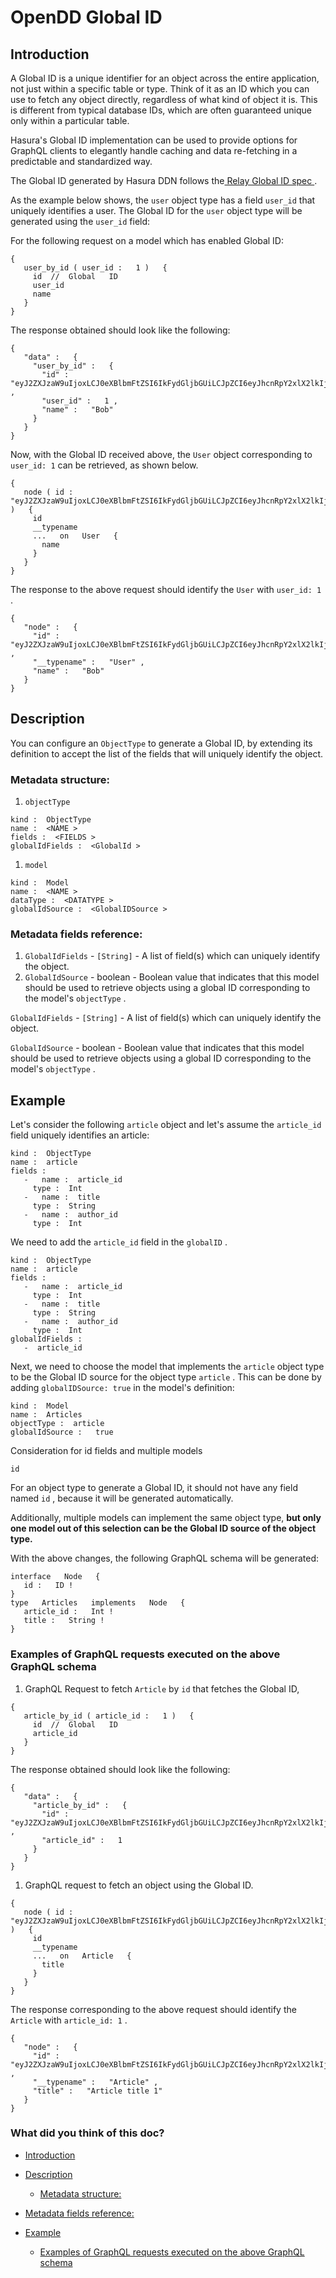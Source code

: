 # OpenDD Global ID

## Introduction​

A Global ID is a unique identifier for an object across the entire application, not just within a specific table or
type. Think of it as an ID which you can use to fetch any object directly, regardless of what kind of object it is. This
is different from typical database IDs, which are often guaranteed unique only within a particular table.

Hasura's Global ID implementation can be used to provide options for GraphQL clients to elegantly handle caching and
data re-fetching in a predictable and standardized way.

The Global ID generated by Hasura DDN follows the[ Relay Global ID spec ](https://relay.dev/graphql/objectidentification.htm).

As the example below shows, the `user` object type has a field `user_id` that uniquely identifies a user. The Global ID
for the `user` object type will be generated using the `user_id` field:

For the following request on a model which has enabled Global ID:

```
{
   user_by_id ( user_id :   1 )   {
     id  //  Global   ID
     user_id
     name
   }
}
```

The response obtained should look like the following:

```
{
   "data" :   {
     "user_by_id" :   {
       "id" :   "eyJ2ZXJzaW9uIjoxLCJ0eXBlbmFtZSI6IkFydGljbGUiLCJpZCI6eyJhcnRpY2xlX2lkIjoyfX0=" ,
       "user_id" :   1 ,
       "name" :   "Bob"
     }
   }
}
```

Now, with the Global ID received above, the `User` object corresponding to `user_id: 1` can be retrieved, as shown
below.

```
{
   node ( id :   "eyJ2ZXJzaW9uIjoxLCJ0eXBlbmFtZSI6IkFydGljbGUiLCJpZCI6eyJhcnRpY2xlX2lkIjoyfX0=" )   {
     id
     __typename
     ...   on   User   {
       name
     }
   }
}
```

The response to the above request should identify the `User` with `user_id: 1` .

```
{
   "node" :   {
     "id" :   "eyJ2ZXJzaW9uIjoxLCJ0eXBlbmFtZSI6IkFydGljbGUiLCJpZCI6eyJhcnRpY2xlX2lkIjoyfX0=" ,
     "__typename" :   "User" ,
     "name" :   "Bob"
   }
}
```

## Description​

You can configure an `ObjectType` to generate a Global ID, by extending its definition to accept the list of the fields
that will uniquely identify the object.

### Metadata structure:​

1. `objectType`


```
kind :  ObjectType
name :  <NAME >
fields :  <FIELDS >
globalIdFields :  <GlobalId >
```

1. `model`


```
kind :  Model
name :  <NAME >
dataType :  <DATATYPE >
globalIdSource :  <GlobalIDSource >
```

### Metadata fields reference:​

1. `GlobalIdFields` - `[String]` - A list of field(s) which can uniquely identify the object.
2. `GlobalIdSource` - boolean - Boolean value that indicates that this model should be used to retrieve objects using a global ID corresponding to the model's `objectType` .


 `GlobalIdFields` - `[String]` - A list of field(s) which can uniquely identify the object.

 `GlobalIdSource` - boolean - Boolean value that indicates that this model should be used to retrieve objects using a global ID corresponding to the model's `objectType` .

## Example​

Let's consider the following `article` object and let's assume the `article_id` field uniquely identifies an article:

```
kind :  ObjectType
name :  article
fields :
   -   name :  article_id
     type :  Int
   -   name :  title
     type :  String
   -   name :  author_id
     type :  Int
```

We need to add the `article_id` field in the `globalID` .

```
kind :  ObjectType
name :  article
fields :
   -   name :  article_id
     type :  Int
   -   name :  title
     type :  String
   -   name :  author_id
     type :  Int
globalIdFields :
   -  article_id
```

Next, we need to choose the model that implements the `article` object type to be the Global ID source for the object
type `article` . This can be done by adding `globalIDSource: true` in the model's definition:

```
kind :  Model
name :  Articles
objectType :  article
globalIdSource :   true
```

Consideration for id fields and multiple models

`id`

For an object type to generate a Global ID, it should not have any field named `id` , because it will be generated
automatically.

Additionally, multiple models can implement the same object type, **but only one model out of this selection can be the
Global ID source of the object type.** 

With the above changes, the following GraphQL schema will be generated:

```
interface   Node   {
   id :   ID !
}
type   Articles   implements   Node   {
   article_id :   Int !
   title :   String !
}
```

### Examples of GraphQL requests executed on the above GraphQL schema​

1. GraphQL Request to fetch `Article` by `id` that fetches the Global ID,


```
{
   article_by_id ( article_id :   1 )   {
     id  //  Global   ID
     article_id
   }
}
```

The response obtained should look like the following:

```
{
   "data" :   {
     "article_by_id" :   {
       "id" :   "eyJ2ZXJzaW9uIjoxLCJ0eXBlbmFtZSI6IkFydGljbGUiLCJpZCI6eyJhcnRpY2xlX2lkIjoyfX0=" ,
       "article_id" :   1
     }
   }
}
```

1. GraphQL request to fetch an object using the Global ID.


```
{
   node ( id :   "eyJ2ZXJzaW9uIjoxLCJ0eXBlbmFtZSI6IkFydGljbGUiLCJpZCI6eyJhcnRpY2xlX2lkIjoyfX0=" )   {
     id
     __typename
     ...   on   Article   {
       title
     }
   }
}
```

The response corresponding to the above request should identify the `Article` with `article_id: 1` .

```
{
   "node" :   {
     "id" :   "eyJ2ZXJzaW9uIjoxLCJ0eXBlbmFtZSI6IkFydGljbGUiLCJpZCI6eyJhcnRpY2xlX2lkIjoyfX0=" ,
     "__typename" :   "Article" ,
     "title" :   "Article title 1"
   }
}
```

### What did you think of this doc?

- [ Introduction ](https://hasura.io/docs/3.0/data-domain-modeling/global-id/#introduction)
- [ Description ](https://hasura.io/docs/3.0/data-domain-modeling/global-id/#description)
    - [ Metadata structure: ](https://hasura.io/docs/3.0/data-domain-modeling/global-id/#metadata-structure)

- [ Metadata fields reference: ](https://hasura.io/docs/3.0/data-domain-modeling/global-id/#metadata-fields-reference)
- [ Example ](https://hasura.io/docs/3.0/data-domain-modeling/global-id/#example)
    - [ Examples of GraphQL requests executed on the above GraphQL schema ](https://hasura.io/docs/3.0/data-domain-modeling/global-id/#examples-of-graphql-requests-executed-on-the-above-graphql-schema)
